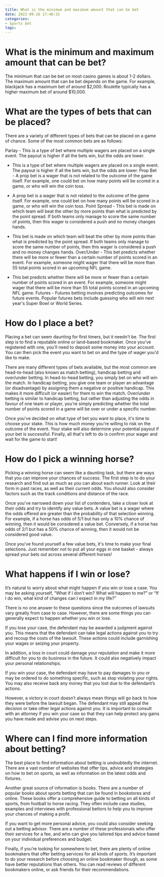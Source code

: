 ```yaml
---
title: What is the minimum and maximum amount that can be bet
date: 2022-09-26 17:46:31
categories:
- Sports bet
tags:
---
```



#  What is the minimum and maximum amount that can be bet?

The minimum that can be bet on most casino games is about 1-2 dollars. The maximum amount that can be bet depends on the game. For example, blackjack has a maximum bet of around $2,000. Roulette typically has a higher maximum bet of around $10,000.

#  What are the types of bets that can be placed?

There are a variety of different types of bets that can be placed on a game of chance. Some of the most common bets are as follows:

Parlay - This is a type of bet where multiple wagers are placed on a single event. The payout is higher if all the bets win, but the odds are lower.

- This is a type of bet where multiple wagers are placed on a single event. The payout is higher if all the bets win, but the odds are lower. Prop Bet - A prop bet is a wager that is not related to the outcome of the game itself. For example, one could bet on how many points will be scored in a game, or who will win the coin toss.

- A prop bet is a wager that is not related to the outcome of the game itself. For example, one could bet on how many points will be scored in a game, or who will win the coin toss. Point Spread - This bet is made on which team will beat the other by more points than what is predicted by the point spread. If both teams only manage to score the same number of points, then this wager is considered a push and no money changes hands.

- This bet is made on which team will beat the other by more points than what is predicted by the point spread. If both teams only manage to score the same number of points, then this wager is considered a push and no money changes hands. Over/Under - This bet predicts whether there will be more or fewer than a certain number of points scored in an event. For example, someone might wager that there will be more than 55 total points scored in an upcoming NFL game.

- This bet predicts whether there will be more or fewer than a certain number of points scored in an event. For example, someone might wager that there will be more than 55 total points scored in an upcoming NFL game. Futures - Futures betting involves predicting outcomes for future events. Popular futures bets include guessing who will win next year's Super Bowl or World Series.

#  How do I place a bet?

Placing a bet can seem daunting for first timers, but it needn't be. The first step is to find a reputable online or land-based bookmaker. Once you've registered with one, you'll need to deposit some money into your account. You can then pick the event you want to bet on and the type of wager you'd like to make.

There are many different types of bets available, but the most common are head-to-head (also known as match betting), handicap betting and over/under betting. In head-to-head betting, you simply bet on who will win the match. In handicap betting, you give one team or player an advantage (or disadvantage) by assigning them a negative or positive handicap. This makes it more difficult (or easier) for them to win the match. Over/under betting is similar to handicap betting, but rather than adjusting the odds in favour of one team or player, you're simply predicting whether the total number of points scored in a game will be over or under a specific number.

Once you've decided on what type of bet you want to place, it's time to choose your stake. This is how much money you're willing to risk on the outcome of the event. Your stake will also determine your potential payout if your bet is successful. Finally, all that's left to do is confirm your wager and wait for the game to start!

# How do I pick a winning horse?

Picking a winning horse can seem like a daunting task, but there are ways that you can improve your chances of success. The first step is to do your research and find out as much as you can about each runner. Look at their form in past races, as well as their current odds. You should also consider factors such as the track conditions and distance of the race.

Once you've narrowed down your list of contenders, take a closer look at their odds and try to identify any value bets. A value bet is a wager where the odds offered are greater than the probability of that selection winning. For example, if a horse has odds of 5/1 but has only a 10% chance of winning, then it would be considered a value bet. Conversely, if a horse has odds of 2/1 but has a 50% chance of winning, then it would not be considered good value.

Once you've found yourself a few value bets, it's time to make your final selections. Just remember not to put all your eggs in one basket - always spread your bets out across several different horses!

#  What happens if I win or lose?

It’s natural to worry about what might happen if you win or lose a case. You may be asking yourself, “What if I don’t win? What will happen to me?” or “If I do win, what kind of changes can I expect in my life?”

There is no one answer to these questions since the outcomes of lawsuits vary greatly from case to case. However, there are some things you can generally expect to happen whether you win or lose.

If you lose your case, the defendant may be awarded a judgment against you. This means that the defendant can take legal actions against you to try and recoup the costs of the lawsuit. These actions could include garnishing your wages or seizing your property.

In addition, a loss in court could damage your reputation and make it more difficult for you to do business in the future. It could also negatively impact your personal relationships.

If you win your case, the defendant may have to pay damages to you or may be ordered to do something specific, such as stop violating your rights. You may also receive back any money that you lost due to the defendant’s actions.

However, a victory in court doesn’t always mean things will go back to how they were before the lawsuit began. The defendant may still appeal the decision or take other legal actions against you. It is important to consult with an attorney if you win your case so that they can help protect any gains you have made and advise you on next steps.

#  Where can I find more information about betting?

The best place to find information about betting is undoubtedly the internet. There are a vast number of websites that offer tips, advice and strategies on how to bet on sports, as well as information on the latest odds and fixtures.

Another great source of information is books. There are a number of popular books about sports betting that can be found in bookstores and online. These books offer a comprehensive guide to betting on all kinds of sports, from football to horse racing. They often include case studies, examples and interviews with professional bettors to help you to improve your chances of making a profit.

If you want to get more personal advice, you could also consider seeking out a betting advisor. There are a number of these professionals who offer their services for a fee, and who can give you tailored tips and advice based on your individual preferences and budget.

Finally, if you’re looking for somewhere to bet, there are plenty of online bookmakers that offer betting services for all kinds of sports. It’s important to do your research before choosing an online bookmaker though, as some have better reputations than others. You can read reviews of different bookmakers online, or ask friends for their recommendations.